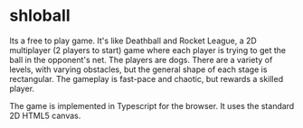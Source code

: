 # shloball

Its a free to play game. It's like Deathball and Rocket League, a 2D multiplayer (2 players to start) game where each player is trying to get the ball in the opponent's net. The players are dogs. There are a variety of levels, with varying obstacles, but the general shape of each stage is rectangular. The gameplay is fast-pace and chaotic, but rewards a skilled player.

The game is implemented in Typescript for the browser. It uses the standard 2D HTML5 canvas.

